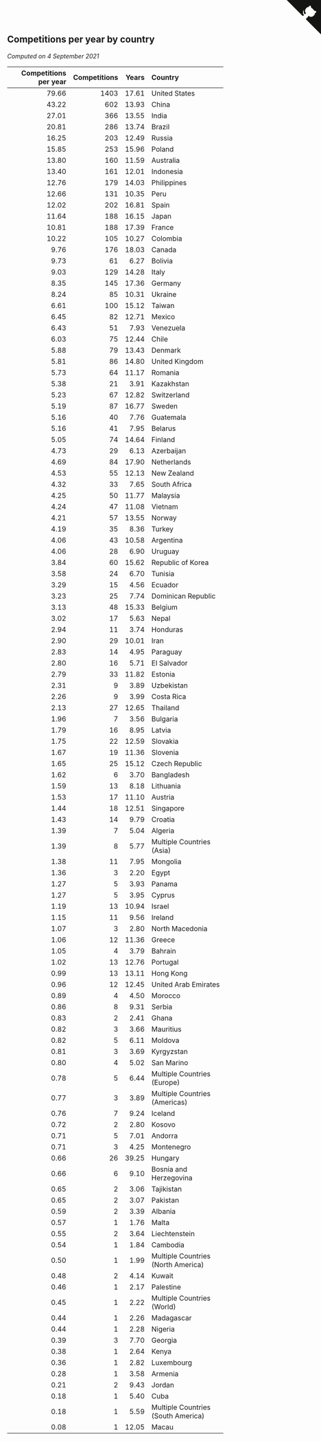 ## Competitions per year by country

*Computed on  4 September 2021*

| Competitions per year | Competitions | Years | Country |
| ---: | ---: | ---: | :--- |
| 79.66 | 1403 | 17.61 | United States |
| 43.22 | 602 | 13.93 | China |
| 27.01 | 366 | 13.55 | India |
| 20.81 | 286 | 13.74 | Brazil |
| 16.25 | 203 | 12.49 | Russia |
| 15.85 | 253 | 15.96 | Poland |
| 13.80 | 160 | 11.59 | Australia |
| 13.40 | 161 | 12.01 | Indonesia |
| 12.76 | 179 | 14.03 | Philippines |
| 12.66 | 131 | 10.35 | Peru |
| 12.02 | 202 | 16.81 | Spain |
| 11.64 | 188 | 16.15 | Japan |
| 10.81 | 188 | 17.39 | France |
| 10.22 | 105 | 10.27 | Colombia |
| 9.76 | 176 | 18.03 | Canada |
| 9.73 | 61 | 6.27 | Bolivia |
| 9.03 | 129 | 14.28 | Italy |
| 8.35 | 145 | 17.36 | Germany |
| 8.24 | 85 | 10.31 | Ukraine |
| 6.61 | 100 | 15.12 | Taiwan |
| 6.45 | 82 | 12.71 | Mexico |
| 6.43 | 51 | 7.93 | Venezuela |
| 6.03 | 75 | 12.44 | Chile |
| 5.88 | 79 | 13.43 | Denmark |
| 5.81 | 86 | 14.80 | United Kingdom |
| 5.73 | 64 | 11.17 | Romania |
| 5.38 | 21 | 3.91 | Kazakhstan |
| 5.23 | 67 | 12.82 | Switzerland |
| 5.19 | 87 | 16.77 | Sweden |
| 5.16 | 40 | 7.76 | Guatemala |
| 5.16 | 41 | 7.95 | Belarus |
| 5.05 | 74 | 14.64 | Finland |
| 4.73 | 29 | 6.13 | Azerbaijan |
| 4.69 | 84 | 17.90 | Netherlands |
| 4.53 | 55 | 12.13 | New Zealand |
| 4.32 | 33 | 7.65 | South Africa |
| 4.25 | 50 | 11.77 | Malaysia |
| 4.24 | 47 | 11.08 | Vietnam |
| 4.21 | 57 | 13.55 | Norway |
| 4.19 | 35 | 8.36 | Turkey |
| 4.06 | 43 | 10.58 | Argentina |
| 4.06 | 28 | 6.90 | Uruguay |
| 3.84 | 60 | 15.62 | Republic of Korea |
| 3.58 | 24 | 6.70 | Tunisia |
| 3.29 | 15 | 4.56 | Ecuador |
| 3.23 | 25 | 7.74 | Dominican Republic |
| 3.13 | 48 | 15.33 | Belgium |
| 3.02 | 17 | 5.63 | Nepal |
| 2.94 | 11 | 3.74 | Honduras |
| 2.90 | 29 | 10.01 | Iran |
| 2.83 | 14 | 4.95 | Paraguay |
| 2.80 | 16 | 5.71 | El Salvador |
| 2.79 | 33 | 11.82 | Estonia |
| 2.31 | 9 | 3.89 | Uzbekistan |
| 2.26 | 9 | 3.99 | Costa Rica |
| 2.13 | 27 | 12.65 | Thailand |
| 1.96 | 7 | 3.56 | Bulgaria |
| 1.79 | 16 | 8.95 | Latvia |
| 1.75 | 22 | 12.59 | Slovakia |
| 1.67 | 19 | 11.36 | Slovenia |
| 1.65 | 25 | 15.12 | Czech Republic |
| 1.62 | 6 | 3.70 | Bangladesh |
| 1.59 | 13 | 8.18 | Lithuania |
| 1.53 | 17 | 11.10 | Austria |
| 1.44 | 18 | 12.51 | Singapore |
| 1.43 | 14 | 9.79 | Croatia |
| 1.39 | 7 | 5.04 | Algeria |
| 1.39 | 8 | 5.77 | Multiple Countries (Asia) |
| 1.38 | 11 | 7.95 | Mongolia |
| 1.36 | 3 | 2.20 | Egypt |
| 1.27 | 5 | 3.93 | Panama |
| 1.27 | 5 | 3.95 | Cyprus |
| 1.19 | 13 | 10.94 | Israel |
| 1.15 | 11 | 9.56 | Ireland |
| 1.07 | 3 | 2.80 | North Macedonia |
| 1.06 | 12 | 11.36 | Greece |
| 1.05 | 4 | 3.79 | Bahrain |
| 1.02 | 13 | 12.76 | Portugal |
| 0.99 | 13 | 13.11 | Hong Kong |
| 0.96 | 12 | 12.45 | United Arab Emirates |
| 0.89 | 4 | 4.50 | Morocco |
| 0.86 | 8 | 9.31 | Serbia |
| 0.83 | 2 | 2.41 | Ghana |
| 0.82 | 3 | 3.66 | Mauritius |
| 0.82 | 5 | 6.11 | Moldova |
| 0.81 | 3 | 3.69 | Kyrgyzstan |
| 0.80 | 4 | 5.02 | San Marino |
| 0.78 | 5 | 6.44 | Multiple Countries (Europe) |
| 0.77 | 3 | 3.89 | Multiple Countries (Americas) |
| 0.76 | 7 | 9.24 | Iceland |
| 0.72 | 2 | 2.80 | Kosovo |
| 0.71 | 5 | 7.01 | Andorra |
| 0.71 | 3 | 4.25 | Montenegro |
| 0.66 | 26 | 39.25 | Hungary |
| 0.66 | 6 | 9.10 | Bosnia and Herzegovina |
| 0.65 | 2 | 3.06 | Tajikistan |
| 0.65 | 2 | 3.07 | Pakistan |
| 0.59 | 2 | 3.39 | Albania |
| 0.57 | 1 | 1.76 | Malta |
| 0.55 | 2 | 3.64 | Liechtenstein |
| 0.54 | 1 | 1.84 | Cambodia |
| 0.50 | 1 | 1.99 | Multiple Countries (North America) |
| 0.48 | 2 | 4.14 | Kuwait |
| 0.46 | 1 | 2.17 | Palestine |
| 0.45 | 1 | 2.22 | Multiple Countries (World) |
| 0.44 | 1 | 2.26 | Madagascar |
| 0.44 | 1 | 2.28 | Nigeria |
| 0.39 | 3 | 7.70 | Georgia |
| 0.38 | 1 | 2.64 | Kenya |
| 0.36 | 1 | 2.82 | Luxembourg |
| 0.28 | 1 | 3.58 | Armenia |
| 0.21 | 2 | 9.43 | Jordan |
| 0.18 | 1 | 5.40 | Cuba |
| 0.18 | 1 | 5.59 | Multiple Countries (South America) |
| 0.08 | 1 | 12.05 | Macau |


<a href="https://github.com/jonatanklosko/wca_statistics" class="github-corner" aria-label="View source on Github"><svg width="80" height="80" viewBox="0 0 250 250" style="fill:#151513; color:#fff; position: absolute; top: 0; border: 0; right: 0;" aria-hidden="true"><path d="M0,0 L115,115 L130,115 L142,142 L250,250 L250,0 Z"></path><path d="M128.3,109.0 C113.8,99.7 119.0,89.6 119.0,89.6 C122.0,82.7 120.5,78.6 120.5,78.6 C119.2,72.0 123.4,76.3 123.4,76.3 C127.3,80.9 125.5,87.3 125.5,87.3 C122.9,97.6 130.6,101.9 134.4,103.2" fill="currentColor" style="transform-origin: 130px 106px;" class="octo-arm"></path><path d="M115.0,115.0 C114.9,115.1 118.7,116.5 119.8,115.4 L133.7,101.6 C136.9,99.2 139.9,98.4 142.2,98.6 C133.8,88.0 127.5,74.4 143.8,58.0 C148.5,53.4 154.0,51.2 159.7,51.0 C160.3,49.4 163.2,43.6 171.4,40.1 C171.4,40.1 176.1,42.5 178.8,56.2 C183.1,58.6 187.2,61.8 190.9,65.4 C194.5,69.0 197.7,73.2 200.1,77.6 C213.8,80.2 216.3,84.9 216.3,84.9 C212.7,93.1 206.9,96.0 205.4,96.6 C205.1,102.4 203.0,107.8 198.3,112.5 C181.9,128.9 168.3,122.5 157.7,114.1 C157.9,116.9 156.7,120.9 152.7,124.9 L141.0,136.5 C139.8,137.7 141.6,141.9 141.8,141.8 Z" fill="currentColor" class="octo-body"></path></svg></a><style>.github-corner:hover .octo-arm{animation:octocat-wave 560ms ease-in-out}@keyframes octocat-wave{0%,100%{transform:rotate(0)}20%,60%{transform:rotate(-25deg)}40%,80%{transform:rotate(10deg)}}@media (max-width:500px){.github-corner:hover .octo-arm{animation:none}.github-corner .octo-arm{animation:octocat-wave 560ms ease-in-out}}</style>
